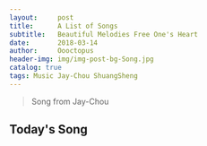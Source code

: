 ```yaml
---
layout:     post
title:      A List of Songs  
subtitle:   Beautiful Melodies Free One's Heart
date:       2018-03-14
author:     Oooctopus
header-img: img/img-post-bg-Song.jpg
catalog: true
tags: Music Jay-Chou ShuangSheng
---
```


> Song from Jay-Chou

<script type="text/javascript" async src="https://cdn.mathjax.org/mathjax/latest/MathJax.js?config=TeX-MML-AM_CHTML"> </script>

## Today's Song
<script src="http://www.xiami.com/widget/player-dynamic?uid=354334468&id=372968088&width=235&height=346&mainColor=FF8719&backColor=494949&type=collect&autoplay=1&mode=js"></script>
